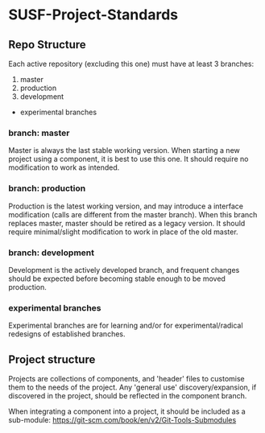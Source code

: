 # SUSF-Project-Standards

## Repo Structure

Each active repository (excluding this one) must have at least 3 branches:

1. master
1. production
1. development
* experimental branches

### branch: master 

Master is always the last stable working version. When starting a new project using a component, it is best to use this one.
It should require no modification to work as intended.

### branch: production

Production is the latest working version, and may introduce a interface modification (calls are different from the master branch).
When this branch replaces master, master should be retired as a legacy version.
It should require minimal/slight modification to work in place of the old master.

### branch: development

Development is the actively developed branch, and frequent changes should be expected before becoming stable enough to be moved production.

### experimental branches

Experimental branches are for learning and/or for experimental/radical redesigns of established branches.

## Project structure

Projects are collections of components, and 'header' files to customise them to the needs of the project. Any 'general use' discovery/expansion, if discovered in the project, should be reflected in the component branch. 

When integrating a component into a project, it should be included as a sub-module:
https://git-scm.com/book/en/v2/Git-Tools-Submodules